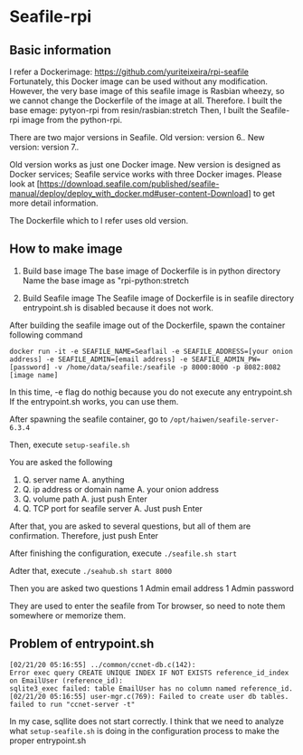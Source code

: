 # Seafile-rpi

## Basic information

I refer a Dockerimage: https://github.com/yuriteixeira/rpi-seafile
Fortunately, this Docker image can be used without any modification.
However, the very base image of this seafile image is Rasbian wheezy, so we cannot change the Dockerfile of the image at all.
Therefore. I built the base emage: pytyon-rpi from resin/rasbian:stretch
Then, I built the Seafile-rpi image from the python-rpi.

There are two major versions in Seafile.
Old version: version 6.*.*
New version: version 7.*.*

Old version works as just one Docker image.
New version is designed as Docker services; Seafile service works with three Docker images. 
Please look at [https://download.seafile.com/published/seafile-manual/deploy/deploy_with_docker.md#user-content-Download] to get more detail information.

The Dockerfile which to I refer uses old version. 

## How to make image

1. Build base image
The base image of Dockerfile is in python directory
Name the base image as "rpi-python:stretch

1. Build Seafile image
The Seafile image of Dockerfile is in seafile directory
entrypoint.sh is disabled because it does not work.

After building the seafile image out of the Dockerfile, spawn the container following command

```
docker run -it -e SEAFILE_NAME=Seaflail -e SEAFILE_ADDRESS=[your onion address] -e SEAFILE_ADMIN=[email address] -e SEAFILE_ADMIN_PW=[password] -v /home/data/seafile:/seafile -p 8000:8000 -p 8082:8082 [image name]
```

In this time, -e flag do nothig because you do not execute any entrypoint.sh
If the entrypoint.sh works, you can use them.

After spawning the seafile container, go to `/opt/haiwen/seafile-server-6.3.4`

Then, execute `setup-seafile.sh`

You are asked the following
1. Q. server name 
A. anything
1. Q. ip address or domain name
A. your onion address
1. Q. volume path
A. just push Enter
1. Q. TCP port for seafile server
A. Just push Enter

After that, you are asked to several questions, but all of them are confirmation.
Therefore, just push Enter

After finishing the configuration, execute `./seafile.sh start`

Adter that, execute `./seahub.sh start 8000`

Then you are asked two questions
1 Admin email address
1 Admin password

They are used to enter the seafile from Tor browser, so need to note them somewhere or memorize them.

## Problem of entrypoint.sh

```
[02/21/20 05:16:55] ../common/ccnet-db.c(142): 
Error exec query CREATE UNIQUE INDEX IF NOT EXISTS reference_id_index on EmailUser (reference_id): 
sqlite3_exec failed: table EmailUser has no column named reference_id.
[02/21/20 05:16:55] user-mgr.c(769): Failed to create user db tables.
failed to run "ccnet-server -t"
```

In my case, sqllite does not start correctly.
I think that we need to analyze what `setup-seafile.sh` is doing in the configuration process to make the proper entrypoint.sh

